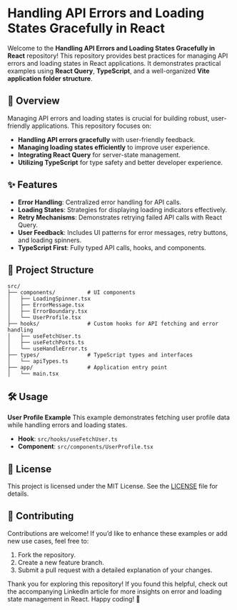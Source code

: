 # Handling API Errors and Loading States Gracefully in React

Welcome to the **Handling API Errors and Loading States Gracefully in React** repository! This repository provides best practices for managing API errors and loading states in React applications. It demonstrates practical examples using **React Query**, **TypeScript**, and a well-organized **Vite application folder structure**.

## 📖 Overview

Managing API errors and loading states is crucial for building robust, user-friendly applications. This repository focuses on:

- **Handling API errors gracefully** with user-friendly feedback.
- **Managing loading states efficiently** to improve user experience.
- **Integrating React Query** for server-state management.
- **Utilizing TypeScript** for type safety and better developer experience.

## ✨ Features

- **Error Handling**: Centralized error handling for API calls.
- **Loading States**: Strategies for displaying loading indicators effectively.
- **Retry Mechanisms**: Demonstrates retrying failed API calls with React Query.
- **User Feedback**: Includes UI patterns for error messages, retry buttons, and loading spinners.
- **TypeScript First**: Fully typed API calls, hooks, and components.

## 📂 Project Structure
```
src/
├── components/          # UI components
│   ├── LoadingSpinner.tsx
│   ├── ErrorMessage.tsx
│   ├── ErrorBoundary.tsx
│   └── UserProfile.tsx
├── hooks/               # Custom hooks for API fetching and error handling
│   ├── useFetchUser.ts
│   ├── useFetchPosts.ts
│   └── useHandleError.ts
├── types/               # TypeScript types and interfaces
│   └── apiTypes.ts
├── app/                 # Application entry point
│   └── main.tsx
```

## 🛠 Usage
**User Profile Example**
This example demonstrates fetching user profile data while handling errors and loading states.

- **Hook**: `src/hooks/useFetchUser.ts`
- **Component**: `src/components/UserProfile.tsx`

## 📝 License
This project is licensed under the MIT License. See the [LICENSE](https://github.com/iequalsone/Handling-API-Errors-and-Loading-States-Gracefully-in-React/blob/main/LICENSE) file for details.

## 💬 Contributing
Contributions are welcome! If you’d like to enhance these examples or add new use cases, feel free to:

1. Fork the repository.
2. Create a new feature branch.
3. Submit a pull request with a detailed explanation of your changes.

Thank you for exploring this repository! If you found this helpful, check out the accompanying LinkedIn article for more insights on error and loading state management in React. Happy coding! 🚀
